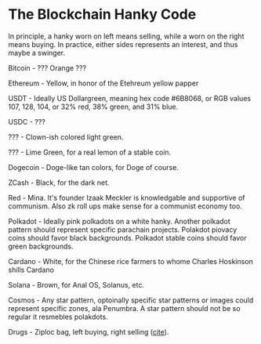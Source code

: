 # The Blockchain Hanky Code

In principle, a hanky worn on left means selling, while a worn on the right means buying.  In practice, either sides represents an interest, and thus maybe a swinger.


Bitcoin - ??? Orange ???

Ethereum - Yellow, in honor of the Etehreum yellow papper

USDT - Ideally US Dollargreen, meaning hex code #6B8068, or RGB values 107, 128, 104, or 32% red, 38% green, and 31% blue. 

USDC - ???

??? - Clown-ish colored light green. 

??? - Lime Green, for a real lemon of a stable coin.

Dogecoin - Doge-like tan colors, for Doge of course. 

ZCash - Black, for the dark net.

Red - Mina.  It's founder Izaak Meckler is knowledgable and supportive of communism.  Also zk roll ups make sense for a communist economy too.

Polkadot - Ideally pink polkadots on a white hanky.  Another polkadot pattern should represent specific parachain projects.  Polakdot piovacy coins should favor black backgrounds.  Polkadot stable coins should favor green backgrounds.

Cardano - White, for the Chinese rice farmers to whome Charles Hoskinson shills Cardano

Solana - Brown, for Anal OS, Solanus, etc.

Cosmos - Any star pattern, optoinally specific star patterns or images could represent specific zones, ala Penumbra.  A star pattern should not be so regular it resmebles polakdots.

Drugs - Ziploc bag, left buying, right selling ([cite](https://user.xmission.com/~trevin/hanky.html)).

